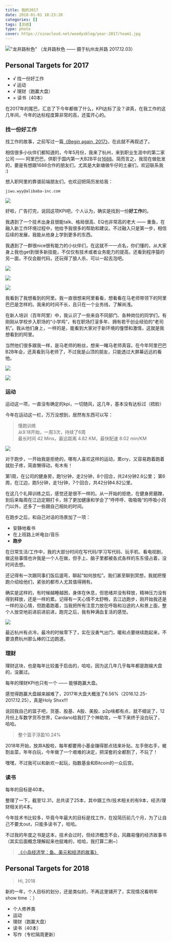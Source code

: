 ```yaml
---
title: 我的2017
date: 2018-01-01 18:23:28
categories: []
tags: [总结]
type: photo
cover: https://sinacloud.net/woodysblog/year-2017/team1.jpg
---
```


!["龙井路秋色"](https://sinacloud.net/woodysblog/year-2017/DSC05035.jpg)
（龙井路秋色 —— 摄于杭州龙井路 2017.12.03）

## Personal Targets for 2017

* √ 找一份好工作
* √ 运动
* √ 理财（跑赢大盘）
* × 读书（40本）

在2017年的尾巴，汇总了下今年都做了什么，KPI达标了没？讲真，在我工作的这几年间，今年的达标程度算非常的高，还蛮开心的。

### 找一份好工作

找工作的故事，之前写过一篇[《Begin again, 2017》](/blog/archives/begin-again-2017/)，在此就不再叙述了。

相信很多小伙伴们都知道的，今年5月份，我来了杭州，来到职业生涯中的第二家公司 —— 阿里巴巴，供职于国内第一大B2B平台[1688](https://www.1688.com)。简而言之，我现在做批发的，要是有想跟1688合作的朋友们，尤其是大新塘做牛仔的土豪们，欢迎联系我 :)

想入职阿里的靠谱前端朋友们，也欢迎把简历发给我：  

`jiwu.wyy@alibaba-inc.com`

![](https://sinacloud.net/woodysblog/year-2017/1688.jpg)

好啦，广告打完，说回这项KPI吧，个人认为，确实是找到一份**好工作**的。

我遇到了一个技术出身且很能talk、格局很高、EQ也非常高的老大 —— 重鱼，在融入新工作环境过程中，他给予我很多的帮助和建议。不过融入只是第一步，相信后续的发展，我能从他身上学到更多的东西。

我遇到了一群很nice很有能力的小伙伴们，在这就不一一点名，你们懂的，从大家身上我也get到很多新技能，不仅仅有技术或者业务能力的提高，还看到程序猿的另一面，不仅会敲代码，还玩得了狼人杀、可以一起去泡吧。

![](https://sinacloud.net/woodysblog/year-2017/team1.jpg)

![](https://sinacloud.net/woodysblog/year-2017/team2.jpg)

![](https://sinacloud.net/woodysblog/year-2017/team3.jpg)

我看到了我想看到的阿里。我一直很想来阿里看看，想看看在马老师带领下的阿里巴巴是怎样的。我来的时间不长，且只在一个业务线，了解尚浅。

在新人培训（百年阿里）中，我认识了一些来自不同部门、各种岗位的同学们，有刚刚从学校步入职场的“小学鸡”，有在职场打滚多年、拥有若干创业经验的“老司机”。我从他们身上，一样的是，能看到大家对于新环境的憧憬和激情，这就是我想看到的阿里。

当然他们很多跟我一样，是马老师的粉丝，想来一睹马老师真容。在今年阿里巴巴B2B年会，还真看到马老师了，不过我是山顶的朋友，只能透过大屏幕远远的看他。

![](https://sinacloud.net/woodysblog/year-2017/b2b-jack.jpg)

![](https://sinacloud.net/woodysblog/year-2017/b2b.jpg)

### 运动

运动这一项，一直没有确定的kpi，一切随风，这几年，基本没有达标过（捂脸）

今年在运动这一栏，万万没想到，居然有东西可以写：

> 慢跑训练  
> 从9.18开始，一周3次，持续了6周  
> 最长时间 42 Mins，最远距离 4.82 KM，最快配速 8:02 min/KM

![](https://sinacloud.net/woodysblog/year-2017/running.jpg)

对于跑步，一开始我是拒绝的，哪有人喜欢这样的运动，累cry，又容易跑着跑着就肚子疼，简直懒得动，有木有！

第1周，在公司的健身房，跑1分钟，走2分钟，8个回合，共24分钟2.6公里；
第6周，在江边，跑5分钟，走1分钟，7个回合，共42分钟4.82公里。

在这几个礼拜训练之后，感觉还是很不一样的。从一开始的拒绝，在健身房磨蹭，到后来每周在江边定期打卡，除了更加健康和学会了“呼呼呼、吸吸吸”的呼吸小窍门以外，还多了一些跟自己相处的时间。

在跑步之后，和自己对话的场景加了一项：

* 安静地看书
* 在上班路上听电台/音乐
* **跑步**

在日常生活/工作中，我的大部分时间在写代码/学习写代码、玩手机、看电视剧，做这些事情也许我是一个人在做，但手上、脑子里都被各式各样的东东侵占着，没时间去想。

还记得有一次跟同事们饭后遛弯，聊起“如何放松”。我们甚至聊到冥想，我就把慢跑介绍给他们，紧张的都市人尤其值得拥有。

确实是这样的，有时候越睡越困，身体在休息，但思绪并没有释放，精神压力没有得到释放，还是一样的累。记得有一天心情不太舒畅，去江边跑步，刚开始我还是一样的没心情，但跑着跑着，当我把所有注意力放在呼吸和沿途的人和景上面，整个人放空地前进前进前进，跑完之后，我有种满血复活的感觉。

![](https://sinacloud.net/woodysblog/year-2017/running2.jpg)

最近杭州有点冷，最冷的时候零下了，实在没勇气出门，暖和点要继续跑起来，不要浪费杭州那么棒的江边跑道。

### 理财

理财这块，也是每年比较羞于启齿的，哈哈，因为这几年几乎每年都是跑输大盘的，没赢过。

每年的理财KPI也只有一个 —— 能够跑赢大盘。

感觉得跑赢大盘越来越难了，2017年大盘大概涨了6.56%（2016.12.25-2017.12.25），真是Holy Shxx!!!

说回我自己的篮子吧，货基、股基、A股、美股、p2p啥都有点，就不细说了，12月份上车数字货币世界，Cardano给我打了个神助攻，一年下来终于没白玩了，哈哈。

> 整个篮子浮盈10.24%

2018年开始，放弃A股啦，每年都要用小基金赚得那点钱来补贴，左手倒右手，被割韭菜，年年白玩，今年做了一个艰难的决定，把深套的全都割了，不玩了！

嘿嘿，不过我可以和新欢一起玩，指数基金和Bitcoin的一众后宫。

### 读书

每年的目标是40本。

整理了一下，截至12.31，总共读了25本，其中跟工作/技术相关的有9本，经济/理财相关的4本。

今年技术书比较多，毕竟今年最大的目标是找工作，在投简历前几个月，为了让自己不要太out，只能多读书了，哈哈。

不过我的年度之书是这本，技术会过时，但经济概念不会，风趣易懂的经济故事书（其实后面概念理解起来也挺难的，哈哈，我打算二刷~）

> [《小岛经济学：鱼、美元和经济的故事》](https://book.douban.com/subject/26985299/)

## Personal Targets for 2018

> Hi, 2018

新的一年，个人目标的划分，还是类似的，不再这里铺开了，实现情况看明年show time ：）

* 个人修养类
* 运动
* 理财（跑赢大盘）
* 读书（40本）
* 写作（专栏隔周更新）
